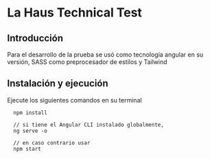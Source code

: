 # La Haus Technical Test

## Introducción

Para el desarrollo de la prueba se usó como tecnología angular en su versión, SASS como preprocesador de estilos y Tailwind


## Instalación y ejecución

Ejecute los siguientes comandos en su terminal
```
  npm install

  // si tiene el Angular CLI instalado globalmente,
  ng serve -o

  // en caso contrario usar
  npm start

```
